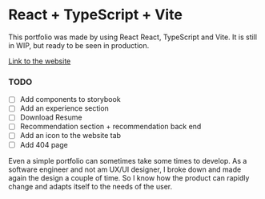 # React + TypeScript + Vite

This portfolio was made by using React React, TypeScript and Vite.
It is still in WIP, but ready to be seen in production.

[Link to the website](https://www.aurelien-brachet.com/)

### TODO

- [ ] Add components to storybook
- [ ] Add an experience section
- [ ] Download Resume
- [ ] Recommendation section + recommendation back end
- [ ] Add an icon to the website tab 
- [ ] Add 404 page

Even a simple portfolio can sometimes take some times to develop.
As a software engineer and not am UX/UI designer, I broke down and made again the design a couple of time.
So I know how the product can rapidly change and adapts itself to the needs of the user.
